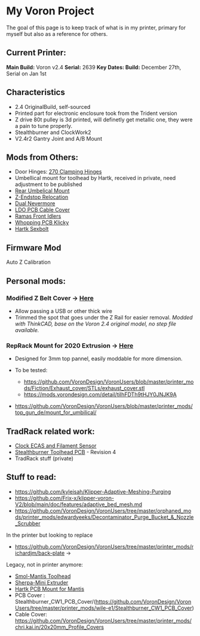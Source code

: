 # My Voron Project

The goal of this page is to keep track of what is in my printer, primary for myself but also as a reference for others.

## Current Printer:
**Main Build:** Voron v2.4
**Serial:** 2639
**Key Dates: Build:** December 27th, Serial on Jan 1st

## Characteristics
* 2.4 OriginalBuild, self-sourced
* Printed part for electronic enclosure took from the Trident version
* Z drive 80t pulley is 3d printed, will definetly get metallic one, they were a pain to tune properly.
* Stealthburner and ClockWork2
* V2.4r2 Gantry Joint and A/B Mount

## Mods from Others:
* Door Hinges: [270 Clamping Hinges](https://github.com/VoronDesign/VoronUsers/tree/master/printer_mods/AlexanderT-Moss/270-Clamping-Hinges)
* Umbellical mount for toolhead by Hartk, received in private, need adjustment to be published
* [Rear Umbelical Mount](https://www.teamfdm.com/files/file/536-rear-umbilical/)
* [Z-Endstop Relocation](https://github.com/VoronDesign/VoronUsers/tree/master/printer_mods/Minsekt/Rear_Umbilical/Y_Endstop_Relocation)
* [Dual Nevermore](https://github.com/nevermore3d/Nevermore_Micro/blob/master/V5_Duo/Mods/Rear-Backmount-Plenum_by-mvieleers/mvieleers_nevermore_plenum_backmount.stl)
* [LDO PCB Cable Cover](https://github.com/MotorDynamicsLab/LDOVoron2/tree/main/STLs/LDOSBCW2MountCover)
* [Ramas Front Idlers](https://github.com/Ramalama2/Voron-2-Mods/tree/main/Front_Idlers)
* [Whopping PCB Klicky](https://github.com/tanaes/whopping_Voron_mods/tree/main/pcb_klicky)
* [Hartk Sexbolt](https://github.com/VoronDesign/VoronUsers/tree/master/printer_mods/hartk1213/Voron2.4_SexBolt_ZEndstop)

## Firmware Mod
Auto Z Calibration


## Personal mods:
### Modified Z Belt Cover -> [Here](/STL/z_belt_cover/)
* Allow passing a USB or other thick wire
* Trimmed the spot that goes under the Z Rail for easier removal.
*Modded with ThinkCAD, base on the Voron 2.4 original model, no step file available.*

### RepRack Mount for 2020 Extrusion -> [Here](/STL/2020_reprack_mount/)
* Designed for 3mm top pannel, easily moddable for more dimension.


* To be tested: 
  * https://github.com/VoronDesign/VoronUsers/blob/master/printer_mods/Fiction/Exhaust_cover/STLs/exhaust_cover.stl
  * https://mods.vorondesign.com/detail/tiIhFDTh9tHJY0JNJK9A
* https://github.com/VoronDesign/VoronUsers/blob/master/printer_mods/top_gun_de/mount_for_umbilical/

## TradRack related work:
* [Clock ECAS and Filament Sensor](https://github.com/EtteGit/EnragedRabbitProject/tree/main/usermods/CW2_with_ECAS_and_optional_sensor)
* [Stealthburner Toolhead PCB](https://github.com/hartk1213/MISC/tree/main/PCBs/Stealthburner_Toolhead_PCB) - Revision 4
* TradRack stuff (private)

## Stuff to read:
* https://github.com/kyleisah/Klipper-Adaptive-Meshing-Purging
* https://github.com/Frix-x/klipper-voron-V2/blob/main/doc/features/adaptive_bed_mesh.md
* https://github.com/VoronDesign/VoronUsers/tree/master/orphaned_mods/printer_mods/edwardyeeks/Decontaminator_Purge_Bucket_&_Nozzle_Scrubber

In the printer but looking to replace
* https://github.com/VoronDesign/VoronUsers/tree/master/printer_mods/richardjm/back-plate ->

Legacy, not in printer anymore:
* [Smol-Mantis Toolhead](https://github.com/sporkus/smol_mantis)
* [Sherpa-Mini Extruder](https://github.com/Annex-Engineering/Sherpa_Mini-Extruder)
* [Hartk PCB Mount for Mantis](https://github.com/mandryd/MantisUsermods/tree/main/Usermods/DustinSpeed/Hartk_PCB_Mount)
* PCB Cover : Stealthburner_CW1_PCB_Cover/(https://github.com/VoronDesign/VoronUsers/tree/master/printer_mods/wile-e1/Stealthburner_CW1_PCB_Cover)
* Cable Cover: https://github.com/VoronDesign/VoronUsers/tree/master/printer_mods/chri.kai.in/20x20mm_Profile_Covers
